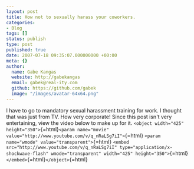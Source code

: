 ```yaml
---
layout: post
title: How not to sexually harass your coworkers.
categories:
- Blog
tags: []
status: publish
type: post
published: true
date: 2007-07-18 09:35:07.000000000 +00:00
meta: {}
author:
  name: Gabe Kangas
  website: http://gabekangas
  email: gabek@real-ity.com
  github: https://github.com/gabek
  image: "/images/avatar-64x64.png"
---
```

I have to go to mandatory sexual harassment training for work. I thought that was just from TV. How very corporate! Since this post isn\'t very entertaining, view the video below to make up for it.  `<object width="425" height="350">`{=html}`<param name="movie" value="http://www.youtube.com/v/q_nRaLSg7iI">`{=html} `<param name="wmode" value="transparent">`{=html} `<embed src="http://www.youtube.com/v/q_nRaLSg7iI" type="application/x-shockwave-flash" wmode="transparent" width="425" height="350">`{=html}`</embed>`{=html}`</object>`{=html}
